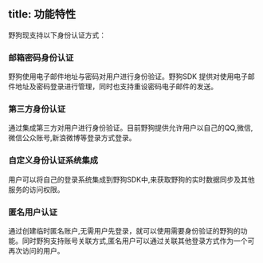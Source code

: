 title: 功能特性
---

野狗现支持以下身份认证方式：


### 邮箱密码身份认证
野狗使用电子邮件地址与密码对用户进行身份验证。野狗SDK 提供对使用电子邮件地址及密码登录进行管理，同时也支持重设密码电子邮件的发送。



### 第三方身份认证

通过集成第三方对用户进行身份验证。目前野狗提供允许用户以自己的QQ,微信,微信公众账号,新浪微博等登录方式登录。



### 自定义身份认证系统集成

用户可以将自己的登录系统集成到野狗SDK中,来获取野狗的实时数据同步及其他服务的访问权限。



### 匿名用户认证

通过创建临时匿名账户,无需用户先登录，就可以使用需要身份验证的野狗的功能。同时野狗支持账号关联方式,匿名用户可以通过关联其他登录方式作为一个可再次访问的用户。



